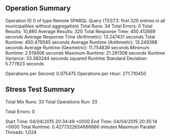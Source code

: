 Operation Summary
-----------------

Operation ID 0 of type Remote SPARQL Query (TEST3: first 320 entries in all municipalities without aggregation)
Total Runs: 34
Total Errors: 0
Total Results: 10,880
Average Results: 320
Total Response Time: 450.412669 seconds
Average Response Time (Arithmetic): 13.247431 seconds
Total Runtime: 450.479545 seconds
Average Runtime (Arithmetic): 13.249398 seconds
Average Runtime (Geometric): 11.754839 seconds
Minimum Runtime: 2.519406 seconds
Maximum Runtime: 21.291308 seconds
Runtime Variance: 33.383244 seconds squared
Runtime Standard Deviation: 5.777823 seconds

Operations per Second: 0.075475
Operations per Hour: 271.710450

Stress Test Summary
-----------------

Total Mix Runs: 33
Total Operations Run: 33

Total Errors: 0

Start Time: 04/04/2015 20:34:49 +0000
End Time: 04/04/2015 20:35:14 +0000
Total Runtime: 0.4277322654666666 minutes
Maximum Parallel Threads: 1,024
